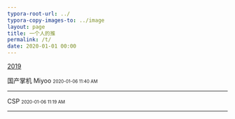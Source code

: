 ```yaml
---
typora-root-url: ../
typora-copy-images-to: ../image
layout: page 
title: 一个人的推
permalink: /t/
date: 2020-01-01 00:00
---
```

[2019](/t/2019)



国产掌机 Miyoo
<font size="1">2020-01-06 11:40 AM</font>
<hr>

CSP
<font size="1">2020-01-06 11:19 AM</font>
<hr>

